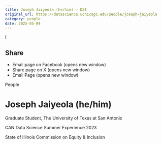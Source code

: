 ```yaml
---
title: Joseph Jaiyeola (he/him) – DSI
original_url: https://datascience.uchicago.edu/people/joseph-jaiyeola
category: people
date: 2025-05-04
---
```


<!-- Table-like structure detected -->

!

## Share

* Email page on Facebook (opens new window)
* Share page on X (opens new window)
* Email Page (opens new window)

<!-- Table-like structure detected -->

People

# Joseph Jaiyeola (he/him)

Graduate Student, The University of Texas at San Antonio

CAN Data Science Summer Experience 2023

State of Illinois Commission on Equity & Inclusion